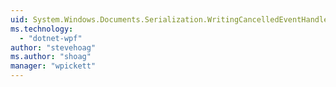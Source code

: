 ```yaml
---
uid: System.Windows.Documents.Serialization.WritingCancelledEventHandler
ms.technology: 
  - "dotnet-wpf"
author: "stevehoag"
ms.author: "shoag"
manager: "wpickett"
---
```

